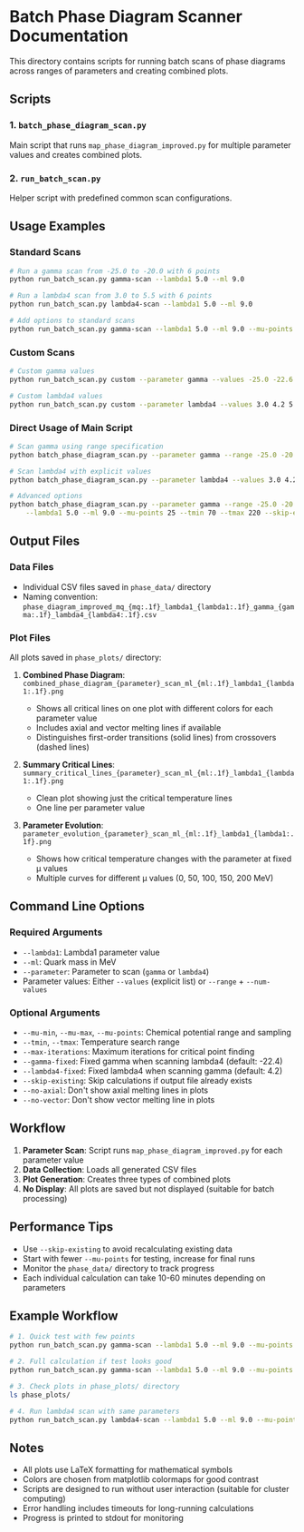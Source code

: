 # Batch Phase Diagram Scanner Documentation

This directory contains scripts for running batch scans of phase diagrams across ranges of parameters and creating combined plots.

## Scripts

### 1. `batch_phase_diagram_scan.py`
Main script that runs `map_phase_diagram_improved.py` for multiple parameter values and creates combined plots.

### 2. `run_batch_scan.py`
Helper script with predefined common scan configurations.

## Usage Examples

### Standard Scans

```bash
# Run a gamma scan from -25.0 to -20.0 with 6 points
python run_batch_scan.py gamma-scan --lambda1 5.0 --ml 9.0

# Run a lambda4 scan from 3.0 to 5.5 with 6 points
python run_batch_scan.py lambda4-scan --lambda1 5.0 --ml 9.0

# Add options to standard scans
python run_batch_scan.py gamma-scan --lambda1 5.0 --ml 9.0 --mu-points 30 --skip-existing
```

### Custom Scans

```bash
# Custom gamma values
python run_batch_scan.py custom --parameter gamma --values -25.0 -22.6 -20.0 --lambda1 5.0 --ml 9.0

# Custom lambda4 values
python run_batch_scan.py custom --parameter lambda4 --values 3.0 4.2 5.0 5.5 --lambda1 5.0 --ml 9.0
```

### Direct Usage of Main Script

```bash
# Scan gamma using range specification
python batch_phase_diagram_scan.py --parameter gamma --range -25.0 -20.0 --num-values 6 --lambda1 5.0 --ml 9.0

# Scan lambda4 with explicit values
python batch_phase_diagram_scan.py --parameter lambda4 --values 3.0 4.2 5.5 --lambda1 5.0 --ml 9.0

# Advanced options
python batch_phase_diagram_scan.py --parameter gamma --range -25.0 -20.0 --num-values 8 \
    --lambda1 5.0 --ml 9.0 --mu-points 25 --tmin 70 --tmax 220 --skip-existing
```

## Output Files

### Data Files
- Individual CSV files saved in `phase_data/` directory
- Naming convention: `phase_diagram_improved_mq_{mq:.1f}_lambda1_{lambda1:.1f}_gamma_{gamma:.1f}_lambda4_{lambda4:.1f}.csv`

### Plot Files  
All plots saved in `phase_plots/` directory:

1. **Combined Phase Diagram**: `combined_phase_diagram_{parameter}_scan_ml_{ml:.1f}_lambda1_{lambda1:.1f}.png`
   - Shows all critical lines on one plot with different colors for each parameter value
   - Includes axial and vector melting lines if available
   - Distinguishes first-order transitions (solid lines) from crossovers (dashed lines)

2. **Summary Critical Lines**: `summary_critical_lines_{parameter}_scan_ml_{ml:.1f}_lambda1_{lambda1:.1f}.png`
   - Clean plot showing just the critical temperature lines
   - One line per parameter value

3. **Parameter Evolution**: `parameter_evolution_{parameter}_scan_ml_{ml:.1f}_lambda1_{lambda1:.1f}.png`
   - Shows how critical temperature changes with the parameter at fixed μ values
   - Multiple curves for different μ values (0, 50, 100, 150, 200 MeV)

## Command Line Options

### Required Arguments
- `--lambda1`: Lambda1 parameter value
- `--ml`: Quark mass in MeV
- `--parameter`: Parameter to scan (`gamma` or `lambda4`)
- Parameter values: Either `--values` (explicit list) or `--range` + `--num-values`

### Optional Arguments
- `--mu-min`, `--mu-max`, `--mu-points`: Chemical potential range and sampling
- `--tmin`, `--tmax`: Temperature search range  
- `--max-iterations`: Maximum iterations for critical point finding
- `--gamma-fixed`: Fixed gamma when scanning lambda4 (default: -22.4)
- `--lambda4-fixed`: Fixed lambda4 when scanning gamma (default: 4.2)
- `--skip-existing`: Skip calculations if output file already exists
- `--no-axial`: Don't show axial melting lines in plots
- `--no-vector`: Don't show vector melting line in plots

## Workflow

1. **Parameter Scan**: Script runs `map_phase_diagram_improved.py` for each parameter value
2. **Data Collection**: Loads all generated CSV files
3. **Plot Generation**: Creates three types of combined plots
4. **No Display**: All plots are saved but not displayed (suitable for batch processing)

## Performance Tips

- Use `--skip-existing` to avoid recalculating existing data
- Start with fewer `--mu-points` for testing, increase for final runs
- Monitor the `phase_data/` directory to track progress
- Each individual calculation can take 10-60 minutes depending on parameters

## Example Workflow

```bash
# 1. Quick test with few points
python run_batch_scan.py gamma-scan --lambda1 5.0 --ml 9.0 --mu-points 10

# 2. Full calculation if test looks good
python run_batch_scan.py gamma-scan --lambda1 5.0 --ml 9.0 --mu-points 25 --skip-existing

# 3. Check plots in phase_plots/ directory
ls phase_plots/

# 4. Run lambda4 scan with same parameters
python run_batch_scan.py lambda4-scan --lambda1 5.0 --ml 9.0 --mu-points 25 --skip-existing
```

## Notes

- All plots use LaTeX formatting for mathematical symbols
- Colors are chosen from matplotlib colormaps for good contrast  
- Scripts are designed to run without user interaction (suitable for cluster computing)
- Error handling includes timeouts for long-running calculations
- Progress is printed to stdout for monitoring
